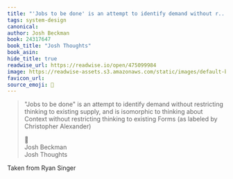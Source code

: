 ```yaml
---
title: "'Jobs to be done' is an attempt to identify demand without r..."
tags: system-design
canonical: 
author: Josh Beckman
book: 24317647
book_title: "Josh Thoughts"
book_asin: 
hide_title: true
readwise_url: https://readwise.io/open/475099984
image: https://readwise-assets.s3.amazonaws.com/static/images/default-book-icon-2.dae1dc4d332b.png
favicon_url: 
source_emoji: 📕
---
```


> "Jobs to be done" is an attempt to identify demand without restricting thinking to existing supply, and is isomorphic to thinking about Context without restricting thinking to existing Forms (as labeled by Christopher Alexander)
> <div class="quoteback-footer"><div class="quoteback-avatar"><span class="mini-emoji"> 📕</span></div><div class="quoteback-metadata"><div class="metadata-inner"><span style="display:none">FROM:</span><div aria-label="Josh Beckman" class="quoteback-author"> Josh Beckman</div><div aria-label="Josh Thoughts" class="quoteback-title"> Josh Thoughts</div></div></div></div>

Taken from Ryan Singer
